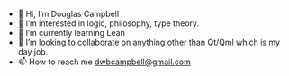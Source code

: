 - 👋 Hi, I’m Douglas Campbell
- 👀 I’m interested in logic, philosophy, type theory.
- 🌱 I’m currently learning Lean
- 💞️ I’m looking to collaborate on anything other than Qt/Qml which is my day job.
- 📫 How to reach me dwbcampbell@gmail.com

<!---
dwbcampbell/dwbcampbell is a ✨ special ✨ repository because its `README.md` (this file) appears on your GitHub profile.
You can click the Preview link to take a look at your changes.
--->
